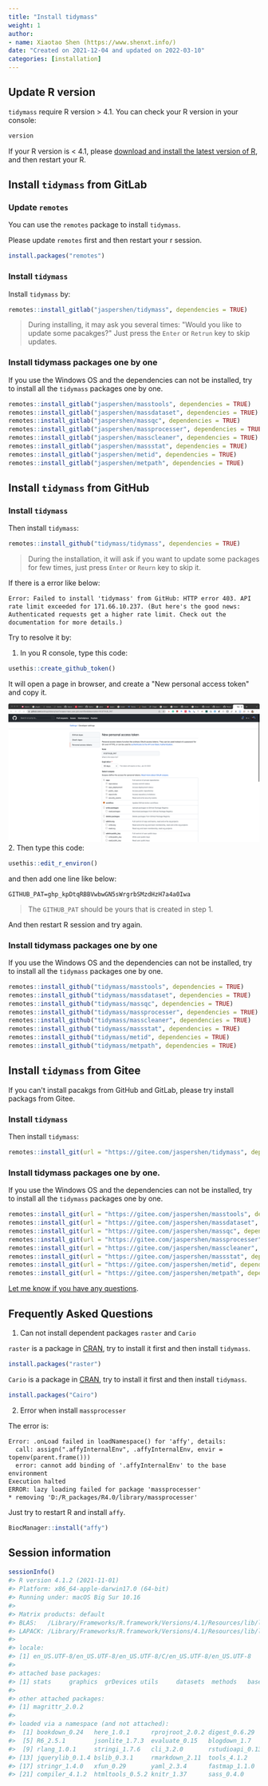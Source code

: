 ```yaml
---
title: "Install tidymass"
weight: 1
author:
- name: Xiaotao Shen (https://www.shenxt.info/)
date: "Created on 2021-12-04 and updated on 2022-03-10"
categories: [installation]
---
```






## Update R version

`tidymass` require R version > 4.1. You can check your R version in your console:


```r
version
```

If your R version is < 4.1, please [download and install the latest version of R](https://cran.r-project.org/mirrors.html), and then restart your R.

## Install `tidymass` from GitLab

### Update `remotes`

You can use the `remotes` package to install `tidymass`. 

Please update `remotes` first and then restart your r session.


```r
install.packages("remotes")
```

### Install `tidymass`

Install `tidymass` by:


```r
remotes::install_gitlab("jaspershen/tidymass", dependencies = TRUE)
```

> During installing, it may ask you several times: "Would you like to update some pacakges?" Just press the `Enter` or `Retrun` key to skip updates.

### Install tidymass packages one by one

If you use the Windows OS and the dependencies can not be installed, try to install all the `tidymass` packages one by one.


```r
remotes::install_gitlab("jaspershen/masstools", dependencies = TRUE)
remotes::install_gitlab("jaspershen/massdataset", dependencies = TRUE)
remotes::install_gitlab("jaspershen/massqc", dependencies = TRUE)
remotes::install_gitlab("jaspershen/massprocesser", dependencies = TRUE)
remotes::install_gitlab("jaspershen/masscleaner", dependencies = TRUE)
remotes::install_gitlab("jaspershen/massstat", dependencies = TRUE)
remotes::install_gitlab("jaspershen/metid", dependencies = TRUE)
remotes::install_gitlab("jaspershen/metpath", dependencies = TRUE)
```

## Install `tidymass` from GitHub

### Install `tidymass`

Then install `tidymass`:


```r
remotes::install_github("tidymass/tidymass", dependencies = TRUE)
```

> During the installation, it will ask if you want to update some packages for few times, just press `Enter` or `Reurn` key to skip it.

If there is a error like below:

```
Error: Failed to install 'tidymass' from GitHub: HTTP error 403. API rate limit exceeded for 171.66.10.237. (But here's the good news: Authenticated requests get a higher rate limit. Check out the documentation for more details.)
```

Try to resolve it by:

1. In you R console, type this code:


```r
usethis::create_github_token()
```

It will open a page in browser, and create a "New personal access token" and copy it.

![](figures/fig1.png)
2. Then type this code:


```r
usethis::edit_r_environ()
```

and then add one line like below:

```
GITHUB_PAT=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
```
> The `GITHUB_PAT` should be yours that is created in step 1.

And then restart R session and try again.


### Install tidymass packages one by one

If you use the Windows OS and the dependencies can not be installed, try to install all the `tidymass` packages one by one.


```r
remotes::install_github("tidymass/masstools", dependencies = TRUE)
remotes::install_github("tidymass/massdataset", dependencies = TRUE)
remotes::install_github("tidymass/massqc", dependencies = TRUE)
remotes::install_github("tidymass/massprocesser", dependencies = TRUE)
remotes::install_github("tidymass/masscleaner", dependencies = TRUE)
remotes::install_github("tidymass/massstat", dependencies = TRUE)
remotes::install_github("tidymass/metid", dependencies = TRUE)
remotes::install_github("tidymass/metpath", dependencies = TRUE)
```


## Install `tidymass` from Gitee

If you can't install pacakgs from GitHub and GitLab, please try install packags from Gitee.

### Install `tidymass`

Then install `tidymass`:


```r
remotes::install_git(url = "https://gitee.com/jaspershen/tidymass", dependencies = TRUE)
```

### Install tidymass packages one by one.

If you use the Windows OS and the dependencies can not be installed, try to install all the `tidymass` packages one by one.


```r
remotes::install_git(url = "https://gitee.com/jaspershen/masstools", dependencies = TRUE)
remotes::install_git(url = "https://gitee.com/jaspershen/massdataset", dependencies = TRUE)
remotes::install_git(url = "https://gitee.com/jaspershen/massqc", dependencies = TRUE)
remotes::install_git(url = "https://gitee.com/jaspershen/massprocesser", dependencies = TRUE)
remotes::install_git(url = "https://gitee.com/jaspershen/masscleaner", dependencies = TRUE)
remotes::install_git(url = "https://gitee.com/jaspershen/massstat", dependencies = TRUE)
remotes::install_git(url = "https://gitee.com/jaspershen/metid", dependencies = TRUE)
remotes::install_git(url = "https://gitee.com/jaspershen/metpath", dependencies = TRUE)
```

[Let me know if you have any questions](https://github.com/tidymass/tidymass/issues).

## Frequently Asked Questions

1. Can not install dependent packages `raster` and `Cario`

`raster` is a package in [CRAN](https://cran.r-project.org/web/packages/raster/index.html), try to install it first and then install `tidymass`.


```r
install.packages("raster")
```


`Cario` is a package in [CRAN](https://cran.r-project.org/web/packages/Cairo/index.html), try to install it first and then install `tidymass`.


```r
install.packages("Cairo")
```

2. Error when install `massprocesser`

The error is:

```
Error: .onLoad failed in loadNamespace() for 'affy', details:
  call: assign(".affyInternalEnv", .affyInternalEnv, envir = topenv(parent.frame()))
  error: cannot add binding of '.affyInternalEnv' to the base environment
Execution halted
ERROR: lazy loading failed for package 'massprocesser'
* removing 'D:/R_packages/R4.0/library/massprocesser'
```

Just try to restart R and install `affy`.


```r
BiocManager::install("affy")
```

## Session information


```r
sessionInfo()
#> R version 4.1.2 (2021-11-01)
#> Platform: x86_64-apple-darwin17.0 (64-bit)
#> Running under: macOS Big Sur 10.16
#> 
#> Matrix products: default
#> BLAS:   /Library/Frameworks/R.framework/Versions/4.1/Resources/lib/libRblas.0.dylib
#> LAPACK: /Library/Frameworks/R.framework/Versions/4.1/Resources/lib/libRlapack.dylib
#> 
#> locale:
#> [1] en_US.UTF-8/en_US.UTF-8/en_US.UTF-8/C/en_US.UTF-8/en_US.UTF-8
#> 
#> attached base packages:
#> [1] stats     graphics  grDevices utils     datasets  methods   base     
#> 
#> other attached packages:
#> [1] magrittr_2.0.2
#> 
#> loaded via a namespace (and not attached):
#>  [1] bookdown_0.24   here_1.0.1      rprojroot_2.0.2 digest_0.6.29  
#>  [5] R6_2.5.1        jsonlite_1.7.3  evaluate_0.15   blogdown_1.7   
#>  [9] rlang_1.0.1     stringi_1.7.6   cli_3.2.0       rstudioapi_0.13
#> [13] jquerylib_0.1.4 bslib_0.3.1     rmarkdown_2.11  tools_4.1.2    
#> [17] stringr_1.4.0   xfun_0.29       yaml_2.3.4      fastmap_1.1.0  
#> [21] compiler_4.1.2  htmltools_0.5.2 knitr_1.37      sass_0.4.0
```


